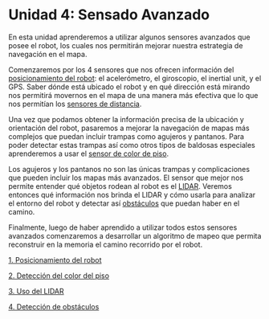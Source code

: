 # Unidad 4: Sensado Avanzado

En esta unidad aprenderemos a utilizar algunos sensores avanzados que posee el robot, los cuales nos permitirán mejorar nuestra estrategia de navegación en el mapa.

Comenzaremos por los 4 sensores que nos ofrecen información del [posicionamiento del robot](01_Posicionamiento.md): el acelerómetro, el giroscopio, el inertial unit, y el GPS. Saber dónde está ubicado el robot y en qué dirección está mirando nos permitirá movernos en el mapa de una manera más efectiva que lo que nos permitían los [sensores de distancia](../03/04_Distancia.md).

Una vez que podamos obtener la información precisa de la ubicación y orientación del robot, pasaremos a mejorar la navegación de mapas más complejos que puedan incluir trampas como agujeros y pantanos. Para poder detectar estas trampas así como otros tipos de baldosas especiales aprenderemos a usar el [sensor de color de piso](02_ColorPiso.md).

Los agujeros y los pantanos no son las únicas trampas y complicaciones que pueden incluir los mapas más avanzados. El sensor que mejor nos permite entender qué objetos rodean al robot es el [LIDAR](03_LIDAR.md). Veremos entonces qué información nos brinda el LIDAR y cómo usarla para analizar el entorno del robot y detectar así [obstáculos](04_Obstaculos.md) que puedan haber en el camino.

Finalmente, luego de haber aprendido a utilizar todos estos sensores avanzados comenzaremos a desarrollar un algoritmo de mapeo que permita reconstruir en la memoria el camino recorrido por el robot.

[1. Posicionamiento del robot](01_Posicionamiento.md)

[2. Detección del color del piso](02_ColorPiso.md)

[3. Uso del LIDAR](03_LIDAR.md)

[4. Detección de obstáculos](04_Obstaculos.md)